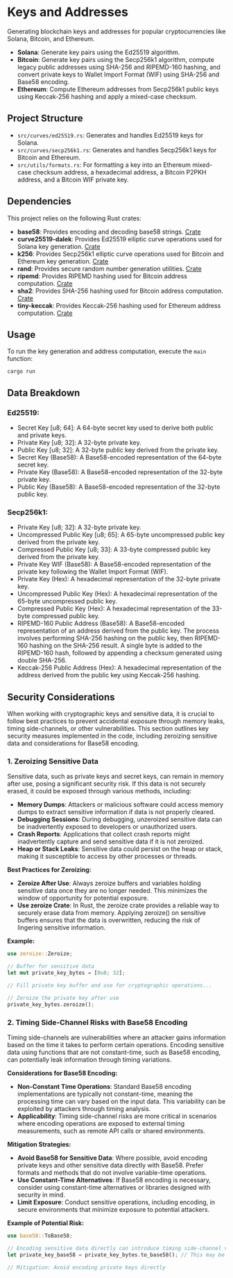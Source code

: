 # Keys and Addresses

Generating blockchain keys and addresses for popular cryptocurrencies like Solana, Bitcoin, and Ethereum.

- **Solana**: Generate key pairs using the Ed25519 algorithm.
- **Bitcoin**: Generate key pairs using the Secp256k1 algorithm, compute legacy public addresses using SHA-256 and RIPEMD-160 hashing, and convert private keys to Wallet Import Format (WIF) using SHA-256 and Base58 encoding.
- **Ethereum**: Compute Ethereum addresses from Secp256k1 public keys using Keccak-256 hashing and apply a mixed-case checksum.

## Project Structure

- `src/curves/ed25519.rs`: Generates and handles Ed25519 keys for Solana.
- `src/curves/secp256k1.rs`: Generates and handles Secp256k1 keys for Bitcoin and Ethereum.
- `src/utils/formats.rs`: For formatting a key into an Ethereum mixed-case checksum address, a hexadecimal address, a Bitcoin P2PKH address, and a Bitcoin WIF private key.

## Dependencies

This project relies on the following Rust crates:

- **base58**: Provides encoding and decoding base58 strings. [Crate](https://crates.io/crates/base58)
- **curve25519-dalek**: Provides Ed25519 elliptic curve operations used for Solana key generation. [Crate](https://crates.io/crates/curve25519-dalek)
- **k256**: Provides Secp256k1 elliptic curve operations used for Bitcoin and Ethereum key generation. [Crate](https://crates.io/crates/k256)
- **rand**: Provides secure random number generation utilities. [Crate](https://crates.io/crates/rand)
- **ripemd**: Provides RIPEMD hashing used for Bitcoin address computation. [Crate](https://crates.io/crates/ripemd)
- **sha2**: Provides SHA-256 hashing used for Bitcoin address computation. [Crate](https://crates.io/crates/sha2)
- **tiny-keccak**: Provides Keccak-256 hashing used for Ethereum address computation. [Crate](https://crates.io/crates/tiny-keccak)

## Usage

To run the key generation and address computation, execute the `main` function:

```
cargo run
```

## Data Breakdown

### Ed25519:

- Secret Key [u8; 64]: A 64-byte secret key used to derive both public and private keys.
- Private Key [u8; 32]: A 32-byte private key.
- Public Key [u8; 32]: A 32-byte public key derived from the private key.
- Secret Key (Base58): A Base58-encoded representation of the 64-byte secret key.
- Private Key (Base58): A Base58-encoded representation of the 32-byte private key.
- Public Key (Base58): A Base58-encoded representation of the 32-byte public key.

### Secp256k1:

- Private Key [u8; 32]: A 32-byte private key.
- Uncompressed Public Key [u8; 65]: A 65-byte uncompressed public key derived from the private key.
- Compressed Public Key [u8; 33]: A 33-byte compressed public key derived from the private key.
- Private Key WIF (Base58): A Base58-encoded representation of the private key following the Wallet Import Format (WIF).
- Private Key (Hex): A hexadecimal representation of the 32-byte private key.
- Uncompressed Public Key (Hex): A hexadecimal representation of the 65-byte uncompressed public key.
- Compressed Public Key (Hex): A hexadecimal representation of the 33-byte compressed public key.
- RIPEMD-160 Public Address (Base58): A Base58-encoded representation of an address derived from the public key. The process involves performing SHA-256 hashing on the public key, then RIPEMD-160 hashing on the SHA-256 result. A single byte is added to the RIPEMD-160 hash, followed by appending a checksum generated using double SHA-256.
- Keccak-256 Public Address (Hex): A hexadecimal representation of the address derived from the public key using Keccak-256 hashing.

## Security Considerations

When working with cryptographic keys and sensitive data, it is crucial to follow best practices to prevent accidental exposure through memory leaks, timing side-channels, or other vulnerabilities. This section outlines key security measures implemented in the code, including zeroizing sensitive data and considerations for Base58 encoding.

### 1. Zeroizing Sensitive Data

Sensitive data, such as private keys and secret keys, can remain in memory after use, posing a significant security risk. If this data is not securely erased, it could be exposed through various methods, including:

- **Memory Dumps**: Attackers or malicious software could access memory dumps to extract sensitive information if data is not properly cleared.
- **Debugging Sessions**: During debugging, unzeroized sensitive data can be inadvertently exposed to developers or unauthorized users.
- **Crash Reports**: Applications that collect crash reports might inadvertently capture and send sensitive data if it is not zeroized.
- **Heap or Stack Leaks**: Sensitive data could persist on the heap or stack, making it susceptible to access by other processes or threads.

**Best Practices for Zeroizing:**

- **Zeroize After Use**: Always zeroize buffers and variables holding sensitive data once they are no longer needed. This minimizes the window of opportunity for potential exposure.
- **Use zeroize Crate**: In Rust, the zeroize crate provides a reliable way to securely erase data from memory. Applying zeroize() on sensitive buffers ensures that the data is overwritten, reducing the risk of lingering sensitive information.

**Example:**

```rust
use zeroize::Zeroize;

// Buffer for sensitive data
let mut private_key_bytes = [0u8; 32];

// Fill private key buffer and use for cryptographic operations...

// Zeroize the private key after use
private_key_bytes.zeroize();
```

### 2. Timing Side-Channel Risks with Base58 Encoding

Timing side-channels are vulnerabilities where an attacker gains information based on the time it takes to perform certain operations. Encoding sensitive data using functions that are not constant-time, such as Base58 encoding, can potentially leak information through timing variations.

**Considerations for Base58 Encoding:**

- **Non-Constant Time Operations**: Standard Base58 encoding implementations are typically not constant-time, meaning the processing time can vary based on the input data. This variability can be exploited by attackers through timing analysis.
- **Applicability**: Timing side-channel risks are more critical in scenarios where encoding operations are exposed to external timing measurements, such as remote API calls or shared environments.

**Mitigation Strategies:**

- **Avoid Base58 for Sensitive Data**: Where possible, avoid encoding private keys and other sensitive data directly with Base58. Prefer formats and methods that do not involve variable-time operations.
- **Use Constant-Time Alternatives**: If Base58 encoding is necessary, consider using constant-time alternatives or libraries designed with security in mind.
- **Limit Exposure**: Conduct sensitive operations, including encoding, in secure environments that minimize exposure to potential attackers.

**Example of Potential Risk:**

```rust
use base58::ToBase58;

// Encoding sensitive data directly can introduce timing side-channel vulnerabilities
let private_key_base58 = private_key_bytes.to_base58(); // This may be susceptible to timing attacks

// Mitigation: Avoid encoding private keys directly
```
